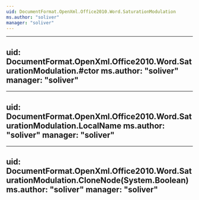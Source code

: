 ```yaml
---
uid: DocumentFormat.OpenXml.Office2010.Word.SaturationModulation
ms.author: "soliver"
manager: "soliver"
---
```


---
uid: DocumentFormat.OpenXml.Office2010.Word.SaturationModulation.#ctor
ms.author: "soliver"
manager: "soliver"
---

---
uid: DocumentFormat.OpenXml.Office2010.Word.SaturationModulation.LocalName
ms.author: "soliver"
manager: "soliver"
---

---
uid: DocumentFormat.OpenXml.Office2010.Word.SaturationModulation.CloneNode(System.Boolean)
ms.author: "soliver"
manager: "soliver"
---
